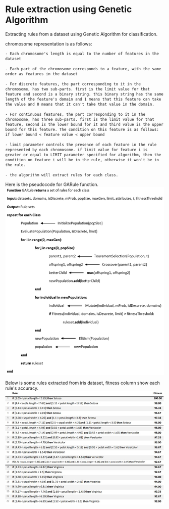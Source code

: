 # Rule extraction using Genetic Algorithm
 
Extracting rules from a dataset using Genetic Algorithm for classification. 

chromosome representation is as follows:

    - Each chromosome's length is equal to the number of features in the dataset
    
    - Each part of the chromosome corresponds to a feature, with the same order as features in the dataset

    - For discrete features, the part corresponding to it in the chromosome, has two sub-parts. first is the limit value for that feature and second is a binary string. this binary string has the same length of the feature's domain and 1 means that this feature can take the value and 0 means that it can't take that value in the domain. 

    - For continuous features, the part corresponding to it in the chromosome, has three sub-parts. first is the limit value for that feature, second is the lower bound for it and third value is the upper bound for this feature. The condition on this feature is as follows: if lower bound < feature value < upper bound

    - limit parameter controls the presence of each feature in the rule represented by each chromosome. if limit value for feature i is greater or equal to LIMIT parameter specified for algorithm, then the condition on feature i will be in the rule, otherwise it won't be in the rule.

    - the algorithm will extract rules for each class.

Here is the pseudocode for GARule function.
<img src="/pseudocode.png" alt="pseudocode of algorithm" title="pseudocode">

Below is some rules extracted from iris dataset, fitness column show each rule's accuracy.
<img src="/rules.jpg" alt="rules extracted from iris dataset." title="iris dataset.">